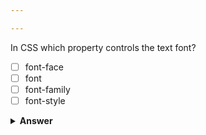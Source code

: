 ```yaml
---

---
```


In CSS which property controls the text font?

- [ ] font-face
- [ ] font
- [ ] font-family
- [ ] font-style

<details><summary><b>Answer</b></summary>
<p>
  Answer: <strong>font-family</strong>
</p>
</details>